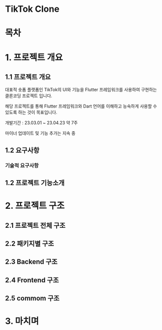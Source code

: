 # TikTok Clone

# 목차

# 1. 프로젝트 개요

## 1.1 프로젝트 개요

대표적 숏폼 플랫폼인 TikTok의 UI와 기능을 Flutter 프레임워크를 사용하여 구현하는 클론코딩 프로젝트 입니다.

해당 프로젝트를 통해 Flutter 프레임워크와 Dart 언어를 이해하고 능숙하게 사용할 수 있도록 하는 것이 목표입니다.

개발기간 : 23.03.01 ~ 23.04.23 약 7주

마이너 업데이트 및 기능 추가는 지속 중

## 1.2 요구사항

### 기술적 요구사항

## 1.2 프로젝트 기능소개

# 2. 프로젝트 구조

## 2.1 프로젝트 전체 구조

## 2.2 패키지별 구조

## 2.3 Backend 구조

## 2.4 Frontend 구조

## 2.5 commom 구조

# 3. 마치며
